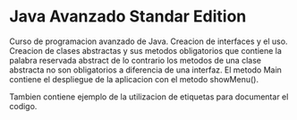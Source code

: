 # Java Avanzado Standar Edition
Curso de programacion avanzado de Java. Creacion de interfaces y el uso. Creacion de clases abstractas y sus metodos obligatorios que contiene la palabra reservada abstract de lo contrario los metodos de una clase abstracta no son obligatorios a diferencia de una interfaz.
El metodo Main contiene el despliegue de la aplicacion con el metodo showMenu().

Tambien contiene ejemplo de la utilizacion de etiquetas para documentar el codigo.
